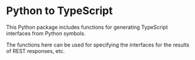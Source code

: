 # Python to TypeScript

This Python package includes functions for generating TypeScript interfaces from
Python symbols.

The functions here can be used for specifying the interfaces for the results of
REST responses, etc.
